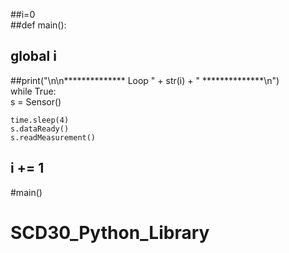 ##i=0    
##def main():
##
##    global i
##print("\n\n************** Loop " + str(i) + " **************\n")    
while True:    
    s = Sensor()
    
    time.sleep(4)
    s.dataReady() 
    s.readMeasurement()
##        i += 1
    
#main()
# SCD30_Python_Library